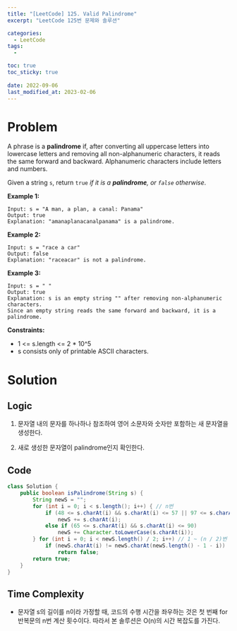 ```yaml
---
title: "[LeetCode] 125. Valid Palindrome"
excerpt: "LeetCode 125번 문제와 솔루션"

categories:
  - LeetCode
tags:
  - 

toc: true
toc_sticky: true
 
date: 2022-09-06
last_modified_at: 2023-02-06
---
```

# **Problem**
A phrase is a **palindrome** if, after converting all uppercase letters into lowercase letters and removing all non-alphanumeric characters, it reads the same forward and backward. Alphanumeric characters include letters and numbers.

Given a string `s`, return `true` *if it is a **palindrome**, or `false` otherwise*.

**Example 1:**
```
Input: s = "A man, a plan, a canal: Panama"
Output: true
Explanation: "amanaplanacanalpanama" is a palindrome.
```
**Example 2:**
```
Input: s = "race a car"
Output: false
Explanation: "raceacar" is not a palindrome.
```
**Example 3:**
```
Input: s = " "
Output: true
Explanation: s is an empty string "" after removing non-alphanumeric characters.
Since an empty string reads the same forward and backward, it is a palindrome.
```
**Constraints:**
- 1 <= s.length <= 2 * 10^5
- s consists only of printable ASCII characters.

# **Solution**
## **Logic**
1. 문자열 내의 문자를 하나하나 참조하여 영어 소문자와 숫자만 포함하는 새 문자열을 생성한다.

2. 새로 생성한 문자열이 palindrome인지 확인한다.
## **Code**
```java
class Solution {
    public boolean isPalindrome(String s) {
        String newS = "";
        for (int i = 0; i < s.length(); i++) { // n번
            if (48 <= s.charAt(i) && s.charAt(i) <= 57 || 97 <= s.charAt(i) && s.charAt(i) <= 122)
                newS += s.charAt(i);
            else if (65 <= s.charAt(i) && s.charAt(i) <= 90)
                newS += Character.toLowerCase(s.charAt(i));
        } for (int i = 0; i < newS.length() / 2; i++) // 1 ~ (n / 2)번
            if (newS.charAt(i) != newS.charAt(newS.length() - 1 - i))
                return false;
        return true;
    }
}
```
## **Time Complexity**
- 문자열 s의 길이를 n이라 가정할 때, 코드의 수행 시간을 좌우하는 것은 첫 번째 for반복문의 n번 계산 횟수이다. 따라서 본 솔루션은 O(n)의 시간 복잡도를 가진다.